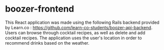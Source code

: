 # boozer-frontend

This React application was made using the following Rails backend provided by Learn.co : https://github.com/learn-co-students/boozer-api-backend. Users can browse through cocktail recipes, as well as delete and add cocktail recipes. The application uses the user's location in order to recommend drinks based on the weather. 

